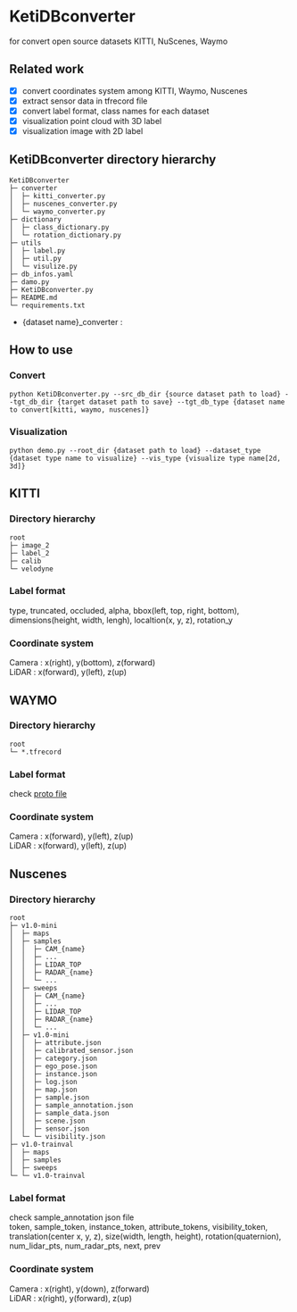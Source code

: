 # KetiDBconverter
for convert open source datasets KITTI, NuScenes, Waymo

## Related work
- [x] convert coordinates system among KITTI, Waymo, Nuscenes
- [x] extract sensor data in tfrecord file
- [x] convert label format, class names for each dataset
- [x] visualization point cloud with 3D label
- [x] visualization image with 2D label

## KetiDBconverter directory hierarchy
```
KetiDBconverter
├─ converter
│  ├─ kitti_converter.py
│  ├─ nuscenes_converter.py
│  └─ waymo_converter.py
├─ dictionary
│  ├─ class_dictionary.py
│  └─ rotation_dictionary.py
├─ utils
│  ├─ label.py
│  ├─ util.py
│  └─ visulize.py
├─ db_infos.yaml
├─ damo.py
├─ KetiDBconverter.py
├─ README.md
└─ requirements.txt
```
- {dataset name}_converter : 

## How to use
### Convert
```
python KetiDBconverter.py --src_db_dir {source dataset path to load} --tgt_db_dir {target dataset path to save} --tgt_db_type {dataset name to convert[kitti, waymo, nuscenes]}
```
### Visualization
```
python demo.py --root_dir {dataset path to load} --dataset_type {dataset type name to visualize} --vis_type {visualize type name[2d, 3d]}
```

## KITTI

### Directory hierarchy
```
root
├─ image_2
├─ label_2
├─ calib
└─ velodyne
```
### Label format
type, truncated, occluded, alpha, bbox(left, top, right, bottom), dimensions(height, width, lengh), localtion(x, y, z), rotation_y
### Coordinate system
Camera : x(right), y(bottom), z(forward)<br />
LiDAR : x(forward), y(left), z(up)

## WAYMO
### Directory hierarchy
```
root
└─ *.tfrecord
```
### Label format
check [proto file](https://github.com/waymo-research/waymo-open-dataset/blob/master/waymo_open_dataset/label.proto)
### Coordinate system
Camera : x(forward), y(left), z(up)<br />
LiDAR : x(forward), y(left), z(up)

## Nuscenes
### Directory hierarchy
```
root
├─ v1.0-mini
│  ├─ maps
│  ├─ samples
│  │  ├─ CAM_{name}
│  │  ├─ ...
│  │  ├─ LIDAR_TOP
│  │  ├─ RADAR_{name}
│  │  └─ ...
│  ├─ sweeps
│  │  ├─ CAM_{name}
│  │  ├─ ...
│  │  ├─ LIDAR_TOP
│  │  ├─ RADAR_{name}
│  │  └─ ...
│  ├─ v1.0-mini
│  │  ├─ attribute.json
│  │  ├─ calibrated_sensor.json
│  │  ├─ category.json
│  │  ├─ ego_pose.json
│  │  ├─ instance.json
│  │  ├─ log.json
│  │  ├─ map.json
│  │  ├─ sample.json
│  │  ├─ sample_annotation.json
│  │  ├─ sample_data.json
│  │  ├─ scene.json
│  │  ├─ sensor.json
│  └─ └─ visibility.json
├─ v1.0-trainval
│  ├─ maps
│  ├─ samples
│  ├─ sweeps
└─ └─ v1.0-trainval
```
### Label format
check sample_annotation json file<br />
token, sample_token, instance_token, attribute_tokens, visibility_token, translation(center x, y, z), size(width, length, height), rotation(quaternion), num_lidar_pts, num_radar_pts, next, prev
### Coordinate system
Camera : x(right), y(down), z(forward)<br />
LiDAR : x(right), y(forward), z(up)